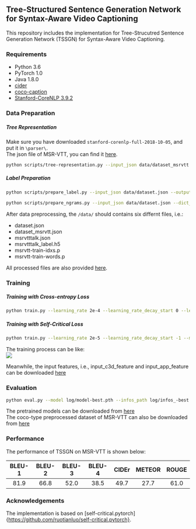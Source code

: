 ## Tree-Structured Sentence Generation Network for Syntax-Aware Video Captioning

This repository includes the implementation for Tree-Strucutred Sentence Generation Network (TSSGN) for Syntax-Aware Video Captioning.

### Requirements
* Python 3.6
* PyTorch 1.0
* Java 1.8.0
* [cider](https://github.com/ruotianluo/cider/tree/e9b736d038d39395fa2259e39342bb876f1cc877)
* [coco-caption](https://github.com/ruotianluo/coco-caption/tree/ea20010419a955fed9882f9dcc53f2dc1ac65092)
* [Stanford-CoreNLP 3.9.2](http://nlp.stanford.edu/software/stanford-corenlp-full-2018-10-05.zip)

### Data Preparation


##### Tree Representation

Make sure you have downloaded ``stanford-corenlp-full-2018-10-05``, and put it in ``\parser\``.  
The json file of MSR-VTT, you can find it [here](http://ms-multimedia-challenge.com/2017/dataset).

```bash
python scripts/tree-representation.py --input_json data/dataset_msrvtt.json --ouput_json data/dataset.json
```

##### Label Preparation

```bash
python scripts/prepare_label.py --input_json data/dataset.json --output_json dataset/msrvtttalk.json --output_h5 data/msrvtttalk_label
```

```bash
python scripts/prepare_ngrams.py --input_json data/dataset.json --dict_json data/msrvtttalk.json --output_pkl data/msrvtt-train --split train
```

After data preprocessing, the ``/data/`` should contains six differnt files, i.e.:
* dataset.json
* dataset_msrvtt.json
* msrvtttalk.json
* msrvtttalk_label.h5
* msrvtt-train-idxs.p
* msrvtt-train-words.p

All processed files are also provided [here]().

### Training

##### Training with Cross-entropy Loss
```bash
python train.py --learning_rate 2e-4 --learning_rate_decay_start 0 --learning_rate_decay_every 2 --learning_rate_decay_rate 0.8 --max_epochs 12 --batch_size 10 --save_checkpoint_every 300 --checkpoint_path log --dataset msrvtt --self_critical_after -1 --input_json data/msrvtttalk.json --input_label_h5 data/msrvtttalk_label.h5 --input_c3d_feature data/msrvtt_c3d_features.h5 --input_app_feature data/msrvtt_appearance_features.h5 --cached_tokens data/msrvtt-train-idxs --caption_model TSSGN
```

##### Training with Self-Critical Loss
```bash
python train.py --learning_rate 2e-5 --learning_rate_decay_start -1 --max_epochs 40 --batch_size 10 --save_checkpoint_every 300 --checkpoint_path log --dataset msrvtt --self_critical_after 0 --input_json data/msrvtttalk.json --input_label_h5 data/msrvtttalk_label.h5 --input_c3d_feature data/msrvtt_c3d_features.h5 --input_app_feature data/msrvtt_appearance_features.h5 --cached_tokens data/msrvtt-train-idxs --start_from log --caption_model TSSGN --reduce_on_plateau
```

The training process can be like:  
![](https://github.com/TSSGN/TSSGN/blob/main/MSR-VTT-Training.png)  

Meanwhile, the input features, i.e., input_c3d_feature and input_app_feature can be downloaded [here]()

### Evaluation
```bash
python eval.py --model log/model-best.pth --infos_path log/infos_-best.pkl --output_json results.json
```

The pretrained models can be downloaded from [here]()  
The coco-type preprocessed dataset of MSR-VTT can also be downloaded from [here]()

### Performance

The performance of TSSGN on MSR-VTT is shown below:  

BLEU-1 | BLEU-2 | BLEU-3 | BLEU-4 | CIDEr | METEOR | ROUGE
:---: | :---: | :---: | :---: | :---: | :---: | :---: 
81.9|66.8|52.0|38.5|49.7|27.7|61.0

### Acknowledgements

The implementation is based on [self-critical.pytorch]{https://github.com/ruotianluo/self-critical.pytorch}.
